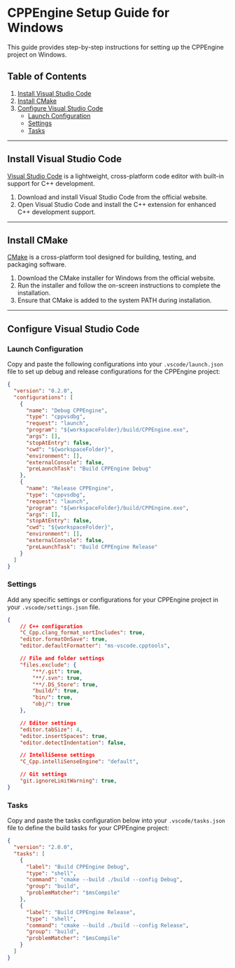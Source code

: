 # CPPEngine Setup Guide for Windows

This guide provides step-by-step instructions for setting up the CPPEngine project on Windows.

## Table of Contents

1. [Install Visual Studio Code](#install-visual-studio-code)
2. [Install CMake](#install-cmake)
3. [Configure Visual Studio Code](#configure-visual-studio-code)
   - [Launch Configuration](#launch-configuration)
   - [Settings](#settings)
   - [Tasks](#tasks)

---

## Install Visual Studio Code

[Visual Studio Code](https://code.visualstudio.com/) is a lightweight, cross-platform code editor with built-in support for C++ development.

1. Download and install Visual Studio Code from the official website.
2. Open Visual Studio Code and install the C++ extension for enhanced C++ development support.

---

## Install CMake

[CMake](https://cmake.org/) is a cross-platform tool designed for building, testing, and packaging software.

1. Download the CMake installer for Windows from the official website.
2. Run the installer and follow the on-screen instructions to complete the installation.
3. Ensure that CMake is added to the system PATH during installation.

---

## Configure Visual Studio Code

### Launch Configuration

Copy and paste the following configurations into your `.vscode/launch.json` file to set up debug and release configurations for the CPPEngine project:

```json
{
  "version": "0.2.0",
  "configurations": [
    {
      "name": "Debug CPPEngine",
      "type": "cppvsdbg",
      "request": "launch",
      "program": "${workspaceFolder}/build/CPPEngine.exe",
      "args": [],
      "stopAtEntry": false,
      "cwd": "${workspaceFolder}",
      "environment": [],
      "externalConsole": false,
      "preLaunchTask": "Build CPPEngine Debug"
    },
    {
      "name": "Release CPPEngine",
      "type": "cppvsdbg",
      "request": "launch",
      "program": "${workspaceFolder}/build/CPPEngine.exe",
      "args": [],
      "stopAtEntry": false,
      "cwd": "${workspaceFolder}",
      "environment": [],
      "externalConsole": false,
      "preLaunchTask": "Build CPPEngine Release"
    }
  ]
}
```

### Settings

Add any specific settings or configurations for your CPPEngine project in your `.vscode/settings.json` file.

```json
{
    // C++ configuration
    "C_Cpp.clang_format_sortIncludes": true,
    "editor.formatOnSave": true,
    "editor.defaultFormatter": "ms-vscode.cpptools",

    // File and folder settings
    "files.exclude": {
        "**/.git": true,
        "**/.svn": true,
        "**/.DS_Store": true,
        "build/": true,
        "bin/": true,
        "obj/": true
    },

    // Editor settings
    "editor.tabSize": 4,
    "editor.insertSpaces": true,
    "editor.detectIndentation": false,

    // IntelliSense settings
    "C_Cpp.intelliSenseEngine": "default",

    // Git settings
    "git.ignoreLimitWarning": true,
}
```

### Tasks

Copy and paste the tasks configuration below into your `.vscode/tasks.json` file to define the build tasks for your CPPEngine project:

```json
{
  "version": "2.0.0",
  "tasks": [
    {
      "label": "Build CPPEngine Debug",
      "type": "shell",
      "command": "cmake --build ./build --config Debug",
      "group": "build",
      "problemMatcher": "$msCompile"
    },
    {
      "label": "Build CPPEngine Release",
      "type": "shell",
      "command": "cmake --build ./build --config Release",
      "group": "build",
      "problemMatcher": "$msCompile"
    }
  ]
}
```